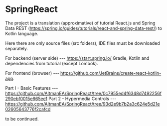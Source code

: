 # SpringReact

The project is a translation (approximative) of tutorial React.js and Spring Data REST (https://spring.io/guides/tutorials/react-and-spring-data-rest/) to Kotlin language. 

Here there are only source files (src folders), IDE files must be downloaded separately.

For backend (server side) --- https://start.spring.io/ Gradle, Kotlin and dependencies from tutorial (except Lombok).

For frontend (browser) --- https://github.com/JetBrains/create-react-kotlin-app.

Part I - Basic Features --- https://github.com/AltmanEA/SpringReact/tree/0c7955ed4f6348d7492256f290ebf0015e665ee1
Part 2 - Hypermedia Controls --- https://github.com/AltmanEA/SpringReact/tree/93d2e9b7b2a3c624e5d21e02605643776f2cafcd

to be continued.
